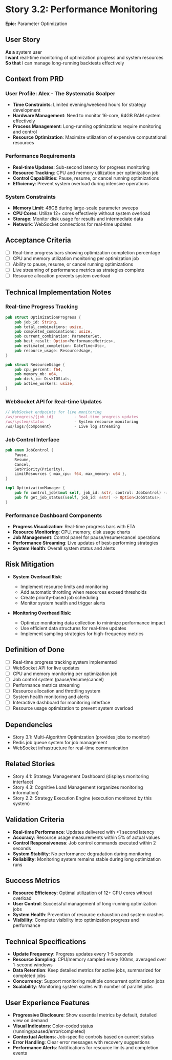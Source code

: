 # Story 3.2: Performance Monitoring

**Epic:** Parameter Optimization

## User Story
**As a** system user  
**I want** real-time monitoring of optimization progress and system resources  
**So that** I can manage long-running backtests effectively  

## Context from PRD

### User Profile: Alex - The Systematic Scalper
- **Time Constraints**: Limited evening/weekend hours for strategy development
- **Hardware Management**: Need to monitor 16-core, 64GB RAM system effectively
- **Process Management**: Long-running optimizations require monitoring and control
- **Resource Optimization**: Maximize utilization of expensive computational resources

### Performance Requirements
- **Real-time Updates**: Sub-second latency for progress monitoring
- **Resource Tracking**: CPU and memory utilization per optimization job
- **Control Capabilities**: Pause, resume, or cancel running optimizations
- **Efficiency**: Prevent system overload during intensive operations

### System Constraints
- **Memory Limit**: 48GB during large-scale parameter sweeps
- **CPU Cores**: Utilize 12+ cores effectively without system overload
- **Storage**: Monitor disk usage for results and intermediate data
- **Network**: WebSocket connections for real-time updates

## Acceptance Criteria
- [ ] Real-time progress bars showing optimization completion percentage
- [ ] CPU and memory utilization monitoring per optimization job
- [ ] Ability to pause, resume, or cancel running optimizations
- [ ] Live streaming of performance metrics as strategies complete
- [ ] Resource allocation prevents system overload

## Technical Implementation Notes

### Real-time Progress Tracking
```rust
pub struct OptimizationProgress {
    pub job_id: String,
    pub total_combinations: usize,
    pub completed_combinations: usize,
    pub current_combination: ParameterSet,
    pub best_result: Option<PerformanceMetrics>,
    pub estimated_completion: DateTime<Utc>,
    pub resource_usage: ResourceUsage,
}

pub struct ResourceUsage {
    pub cpu_percent: f64,
    pub memory_mb: u64,
    pub disk_io: DiskIOStats,
    pub active_workers: usize,
}
```

### WebSocket API for Real-time Updates
```typescript
// WebSocket endpoints for live monitoring
/ws/progress/{job_id}         - Real-time progress updates
/ws/system/status             - System resource monitoring
/ws/logs/{component}          - Live log streaming
```

### Job Control Interface
```rust
pub enum JobControl {
    Pause,
    Resume,
    Cancel,
    SetPriority(Priority),
    LimitResources { max_cpu: f64, max_memory: u64 },
}

impl OptimizationManager {
    pub fn control_job(&mut self, job_id: &str, control: JobControl) -> Result<()>;
    pub fn get_job_status(&self, job_id: &str) -> Option<JobStatus>;
}
```

### Performance Dashboard Components
- **Progress Visualization**: Real-time progress bars with ETA
- **Resource Monitoring**: CPU, memory, disk usage charts
- **Job Management**: Control panel for pause/resume/cancel operations
- **Performance Streaming**: Live updates of best-performing strategies
- **System Health**: Overall system status and alerts

## Risk Mitigation
- **System Overload Risk**:
  - Implement resource limits and monitoring
  - Add automatic throttling when resources exceed thresholds
  - Create priority-based job scheduling
  - Monitor system health and trigger alerts

- **Monitoring Overhead Risk**:
  - Optimize monitoring data collection to minimize performance impact
  - Use efficient data structures for real-time updates
  - Implement sampling strategies for high-frequency metrics

## Definition of Done
- [ ] Real-time progress tracking system implemented
- [ ] WebSocket API for live updates
- [ ] CPU and memory monitoring per optimization job
- [ ] Job control system (pause/resume/cancel)
- [ ] Performance metrics streaming
- [ ] Resource allocation and throttling system
- [ ] System health monitoring and alerts
- [ ] Interactive dashboard for monitoring interface
- [ ] Resource usage optimization to prevent system overload

## Dependencies
- Story 3.1: Multi-Algorithm Optimization (provides jobs to monitor)
- Redis job queue system for job management
- WebSocket infrastructure for real-time communication

## Related Stories
- Story 4.1: Strategy Management Dashboard (displays monitoring interface)
- Story 4.3: Cognitive Load Management (organizes monitoring information)
- Story 2.2: Strategy Execution Engine (execution monitored by this system)

## Validation Criteria
- **Real-time Performance**: Updates delivered with <1 second latency
- **Accuracy**: Resource usage measurements within 5% of actual values
- **Control Responsiveness**: Job control commands executed within 2 seconds
- **System Stability**: No performance degradation during monitoring
- **Reliability**: Monitoring system remains stable during long optimization runs

## Success Metrics
- **Resource Efficiency**: Optimal utilization of 12+ CPU cores without overload
- **User Control**: Successful management of long-running optimization jobs
- **System Health**: Prevention of resource exhaustion and system crashes
- **Visibility**: Complete visibility into optimization progress and performance

## Technical Specifications
- **Update Frequency**: Progress updates every 1-5 seconds
- **Resource Sampling**: CPU/memory sampled every 100ms, averaged over 1-second windows
- **Data Retention**: Keep detailed metrics for active jobs, summarized for completed jobs
- **Concurrency**: Support monitoring multiple concurrent optimization jobs
- **Scalability**: Monitoring system scales with number of parallel jobs

## User Experience Features
- **Progressive Disclosure**: Show essential metrics by default, detailed view on demand
- **Visual Indicators**: Color-coded status (running/paused/error/completed)
- **Contextual Actions**: Job-specific controls based on current status
- **Error Handling**: Clear error messages with recovery suggestions
- **Performance Alerts**: Notifications for resource limits and completion events